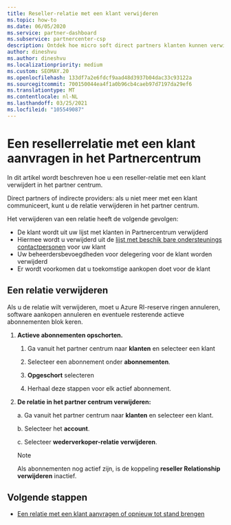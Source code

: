 ```yaml
---
title: Reseller-relatie met een klant verwijderen
ms.topic: how-to
ms.date: 06/05/2020
ms.service: partner-dashboard
ms.subservice: partnercenter-csp
description: Ontdek hoe micro soft direct partners klanten kunnen verwijderen uit hun lijst, gedelegeerde beheerders bevoegdheden moeten verwijderen en niet meer hoeven te ondersteunen of te kopen voor een klant.
author: dineshvu
ms.author: dineshvu
ms.localizationpriority: medium
ms.custom: SEOMAY.20
ms.openlocfilehash: 133df7a2e6fdcf9aad48d3937b04dac33c93122a
ms.sourcegitcommit: 700150044ea4f1a0b96cb4caeb97d7197da29ef6
ms.translationtype: MT
ms.contentlocale: nl-NL
ms.lasthandoff: 03/25/2021
ms.locfileid: "105549087"
---
```

# <a name="how-to-remove-a-reseller-relationship-with-a-customer-in-partner-center"></a>Een resellerrelatie met een klant aanvragen in het Partnercentrum

In dit artikel wordt beschreven hoe u een reseller-relatie met een klant verwijdert in het partner centrum.

Direct partners of indirecte providers: als u niet meer met een klant communiceert, kunt u de relatie verwijderen in het partner centrum.

Het verwijderen van een relatie heeft de volgende gevolgen:

- De klant wordt uit uw lijst met klanten in Partnercentrum verwijderd
- Hiermee wordt u verwijderd uit de [lijst met beschik bare ondersteunings contactpersonen](assign-support-contacts.md) voor uw klant
- Uw beheerdersbevoegdheden voor delegering voor de klant worden verwijderd
- Er wordt voorkomen dat u toekomstige aankopen doet voor de klant

## <a name="how-to-remove-a-relationship"></a>Een relatie verwijderen

Als u de relatie wilt verwijderen, moet u Azure RI-reserve ringen annuleren, software aankopen annuleren en eventuele resterende actieve abonnementen blok keren.

1. **Actieve abonnementen opschorten.**

   1. Ga vanuit het partner centrum naar **klanten** en selecteer een klant

   2. Selecteer een abonnement onder **abonnementen**.

   3. **Opgeschort** selecteren

   4. Herhaal deze stappen voor elk actief abonnement.

2. **De relatie in het partner centrum verwijderen:**

   a. Ga vanuit het partner centrum naar **klanten** en selecteer een klant.

   b. Selecteer het **account**.

   c. Selecteer **wederverkoper-relatie verwijderen**.

   > [!NOTE]
   > Als abonnementen nog actief zijn, is de koppeling **reseller Relationship verwijderen** inactief.

## <a name="next-steps"></a>Volgende stappen

- [Een relatie met een klant aanvragen of opnieuw tot stand brengen](request-a-relationship-with-a-customer.md)
